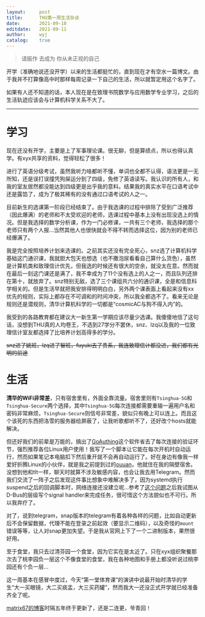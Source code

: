 ```yaml
---
layout:		post
title:		THU第一周生活杂谈
date:		2021-09-10
editdate:	2021-09-11
author:		wyj
catalog:	true
---
```


> 请振作 去成为 你从未正视的自己

开学（准确地说还没开学）以来的生活都挺忙的，直到现在才有空水一篇博文。由于我并不打算像高中时那样每周记录一下自己的生活，所以就暂定用这个名字了。

如果有人还不知道的话，本人现在是在致理书院数学与应用数学专业学习，之后的生活轨迹应该会与计算机科学关系不大了。

------

# 学习

现在还没有开学，主要是上了军事理论课。很无聊，但是算绩点，所以也得认真学。有xyx共享的资料，觉得轻松了很多！

进行了英语分级考试，虽然我听力啥都听不懂，单词也全都不认得，语法更是一无所知，还是误打误撞凭狗屎运分到了四级，免修了英语读写。我认识的所有人，和我的室友居然都没能达到四级更是出乎我的意料。结果我的真实水平在口语考试中还是露馅了，成为了极其稀有的没有通过口语考试的人之一。

目前新生的选课第一阶段已经结束了。由于我选课的过程中排除了受到广泛推荐（因此爆满）的老师和不太受欢迎的老师，选课过程中基本上没有出现没选上的情况。但是我选择的数学分析课，作为一门必修课，一共有三个老师，我选择的那个老师只有两个人报$\dots$当然其他人也很快就会不得不转而选择这位，因为别的老师已经爆满了。

我是完全按照培养计划来选课的。之前其实还没有完全死心，snz选了计算机科学基础这门通识课，我就胆大包天也想选（也不撒泡尿看看自己算什么货色），虽然是计算机类和致理信计优先，但我选的时候还有很大的空余，就没太在意。然而就在最后一刻这门课还是满了，我不幸成为了$11$个没有选上的人之一，而且队列还排在第十，就放弃了。snz特别无敌，选了三个课组共六分的通识课，全是和信息科学相关的。但是生活早就把我安排得明明白白，另外两个课表面上看起来没有xx优先的规则，实际上都存在不可调和的时间冲突，所以我全都选不了。看来无论是规则还是潜规则，清华计算机科学的一切都是“cosmicAC与狗不得入内”的。

我受到的各路教育都在建议大一新生第一学期应该尽量少选课。我傻傻地信了这句话，没想到THU真的人均卷王，不选到27学分不罢休，snz、lzq以及我的一位致理信计室友都选择了比培养计划高得多的学分。

~~snz进了姚班，lzq进了智班，fuyuki去了贵系，我连致理信计都没进，我们都有光明的前途~~

# 生活

**清华的WiFi非常差**，只有宿舍里有，外面全靠流量。宿舍里则有`Tsinghua-5G`和`Tsinghua-Secure`两个选择，其中`Tsinghua-5G`每次连接都需要重输一遍用户名和密码非常麻烦，`Tsinghua-Secure`则信号非常差，貌似只有晚上可以连上。而且这个该死的东西把洛雪的服务器给屏蔽了，让我听歌都听不了，还好改个hosts就能解决。

但还好我们的前辈是万能的，搞出了[GoAuthing](https://github.com/z4yx/GoAuthing)这个软件省去了每次连接的验证环节，强烈推荐各位Linux用户使用！我写了一个脚本让它能在每次开机时自动运行，然而如果笔记本电脑扣下然后重开就不会再自动运行了。好在身边有像我一样爱好折腾Linux的小伙伴，就是我之前提到过的[ouuan](https://ouuan.github.io/)，他就住在我的隔壁宿舍。没想到他和tlt一样，聊天时就算不涉及敏感内容，也会让我去用Telegram。然而我们交流了一阵子之后发现这件事比想象中难解决多了，因为systemd执行suspend之后的回调脚本时，网络连接还没建立呢$\dots$参考了[这个问题](https://unix.stackexchange.com/questions/337853/how-can-i-trigger-a-systemd-unit-on-suspend-before-networking-is-shut-down)之后我试图从D-Bus的层级写个signal handler来完成任务，很可惜这个方法貌似也不可行。所以我弃疗了。

对了，说到telegram，snap版本的telegram有着各种各样的问题，比如自动更新后不会保留数据，代理不能在登录之前起效（要显示二维码），以及奇怪的`mount`错误等等，让人对snap更加失望。于是我从官网上下了一个二进制版本，果然很好用。

至于食堂，我只去过清芬园一个食堂，因为它实在是太近了。只在xyx组织聚餐那次去了桃李园负一层这个不像食堂的食堂，我在各种地图和手册上都没听说过桃李园还有个负一层$\dots$

这一周基本在感冒中度过，今天“第一堂体育课”的演讲中说最开始时清华的学生“大一买眼镜，大二买痰盂，大三买药罐”，然而我大一还没正式开学就已经准备齐全了呢。

[matrix67的博客](http://www.matrix67.com/blog/)时隔五年终于更新了，还是二连更，爷青回！
